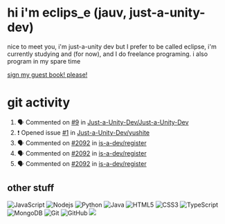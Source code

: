 # hi i'm eclips_e (jauv, just-a-unity-dev)
nice to meet you, i'm just-a-unity dev but I prefer to be called eclipse, i'm currently studying and (for now), and I do freelance programing. i also program in my spare time

[sign my guest book! please!](https://github.com/Just-a-Unity-Dev/Just-a-Unity-Dev/issues/new?&body=Sign%20my%20guest%20book%20by%20placing%20your%20name%20in%20the%20title,%20how%27d%20you%20get%20to%20this%20page%20and%20why?%20Don%27t%20forget%20you%20have%20an%20entire%20notebook%20in%20your%20hands!)


# git activity
<!--START_SECTION:activity-->
1. 🗣 Commented on [#9](https://github.com/Just-a-Unity-Dev/Just-a-Unity-Dev/issues/9) in [Just-a-Unity-Dev/Just-a-Unity-Dev](https://github.com/Just-a-Unity-Dev/Just-a-Unity-Dev)
2. ❗️ Opened issue [#1](https://github.com/Just-a-Unity-Dev/yushite/issues/1) in [Just-a-Unity-Dev/yushite](https://github.com/Just-a-Unity-Dev/yushite)
3. 🗣 Commented on [#2092](https://github.com/is-a-dev/register/issues/2092) in [is-a-dev/register](https://github.com/is-a-dev/register)
4. 🗣 Commented on [#2092](https://github.com/is-a-dev/register/issues/2092) in [is-a-dev/register](https://github.com/is-a-dev/register)
5. 🗣 Commented on [#2092](https://github.com/is-a-dev/register/issues/2092) in [is-a-dev/register](https://github.com/is-a-dev/register)
<!--END_SECTION:activity-->

## other stuff

![JavaScript](https://img.shields.io/badge/-JavaScript-black?style=flat-square&logo=javascript)
![Nodejs](https://img.shields.io/badge/-Nodejs-black?style=flat-square&logo=Node.js)
![Python](https://img.shields.io/badge/-Python-black?style=flat-square&logo=Python)
![Java](https://img.shields.io/badge/-java-E34A86?style=flat-square&logo=java)
![HTML5](https://img.shields.io/badge/-HTML5-E34F26?style=flat-square&logo=html5&logoColor=white)
![CSS3](https://img.shields.io/badge/-CSS3-1572B6?style=flat-square&logo=css3)
![TypeScript](https://img.shields.io/badge/-TypeScript-007ACC?style=flat-square&logo=typescript)
![MongoDB](https://img.shields.io/badge/-MongoDB-black?style=flat-square&logo=mongodb)
![Git](https://img.shields.io/badge/-Git-black?style=flat-square&logo=git)
![GitHub](https://img.shields.io/badge/-GitHub-181717?style=flat-square&logo=github)
![](https://github-profile-summary-cards.vercel.app/api/cards/profile-details?username=Just-a-Unity-Dev&theme=solarized_dark)
